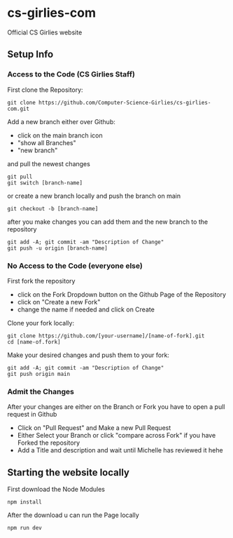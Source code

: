 # cs-girlies-com
Official CS Girlies website

## Setup Info

### Access to the Code (CS Girlies Staff)

First clone the Repository:
```
git clone https://github.com/Computer-Science-Girlies/cs-girlies-com.git
```

 Add a new branch
 either over Github:

 - click on the main branch icon
 - "show all Branches"
 - "new branch"

 and pull the newest changes

```
git pull
git switch [branch-name]
```

or create a new branch locally and push the branch on main

```
git checkout -b [branch-name]
```

after you make changes you can add them and the new branch to the repository

```
git add -A; git commit -am "Description of Change"
git push -u origin [branch-name]
```

### No Access to the Code (everyone else)

First fork the repository
- click on the Fork Dropdown button on the Github Page of the Repository
- click on "Create a new Fork"
- change the name if needed and click on Create

Clone your fork locally:

```
git clone https://github.com/[your-username]/[name-of-fork].git
cd [name-of.fork]
```

Make your desired changes and push them to your fork:

```
git add -A; git commit -am "Description of Change"
git push origin main
```

### Admit the Changes

After your changes are either on the Branch or Fork you have to open a pull request in Github
- Click on "Pull Request" and Make a new Pull Request
- Either Select your Branch or click "compare across Fork" if you have Forked the repository
- Add a Title and description and wait until Michelle has reviewed it hehe

## Starting the website locally

First download the Node Modules

```git
npm install
```

After the download u can run the Page locally

```git
npm run dev
```